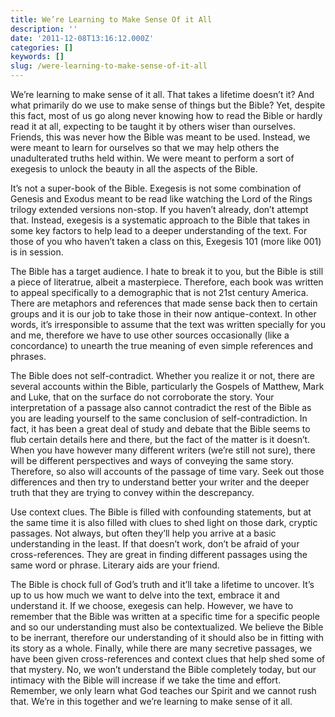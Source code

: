 ```yaml
---
title: We’re Learning to Make Sense Of it All
description: ''
date: '2011-12-08T13:16:12.000Z'
categories: []
keywords: []
slug: /were-learning-to-make-sense-of-it-all
---
```


We’re learning to make sense of it all. That takes a lifetime doesn’t it? And what primarily do we use to make sense of things but the Bible? Yet, despite this fact, most of us go along never knowing how to read the Bible or hardly read it at all, expecting to be taught it by others wiser than ourselves. Friends, this was never how the Bible was meant to be used. Instead, we were meant to learn for ourselves so that we may help others the unadulterated truths held within. We were meant to perform a sort of exegesis to unlock the beauty in all the aspects of the Bible.

It’s not a super-book of the Bible. Exegesis is not some combination of Genesis and Exodus meant to be read like watching the Lord of the Rings trilogy extended versions non-stop. If you haven’t already, don’t attempt that. Instead, exegesis is a systematic approach to the Bible that takes in some key factors to help lead to a deeper understanding of the text. For those of you who haven’t taken a class on this, Exegesis 101 (more like 001) is in session.

The Bible has a target audience. I hate to break it to you, but the Bible is still a piece of literatrue, albeit a masterpiece. Therefore, each book was written to appeal specifically to a demographic that is not 21st century America. There are metaphors and references that made sense back then to certain groups and it is our job to take those in their now antique-context. In other words, it’s irresponsible to assume that the text was written specially for you and me, therefore we have to use other sources occasionally (like a concordance) to unearth the true meaning of even simple references and phrases.

The Bible does not self-contradict. Whether you realize it or not, there are several accounts within the Bible, particularly the Gospels of Matthew, Mark and Luke, that on the surface do not corroborate the story. Your interpretation of a passage also cannot contradict the rest of the Bible as you are leading yourself to the same conclusion of self-contradiction. In fact, it has been a great deal of study and debate that the Bible seems to flub certain details here and there, but the fact of the matter is it doesn’t. When you have however many different writers (we’re still not sure), there will be different perspectives and ways of conveying the same story. Therefore, so also will accounts of the passage of time vary. Seek out those differences and then try to understand better your writer and the deeper truth that they are trying to convey within the descrepancy.

Use context clues. The Bible is filled with confounding statements, but at the same time it is also filled with clues to shed light on those dark, cryptic passages. Not always, but often they’ll help you arrive at a basic understanding in the least. If that doesn’t work, don’t be afraid of your cross-references. They are great in finding different passages using the same word or phrase. Literary aids are your friend.

The Bible is chock full of God’s truth and it’ll take a lifetime to uncover. It’s up to us how much we want to delve into the text, embrace it and understand it. If we choose, exegesis can help. However, we have to remember that the Bible was written at a specific time for a specific people and so our understanding must also be contextualized. We believe the Bible to be inerrant, therefore our understanding of it should also be in fitting with its story as a whole. Finally, while there are many secretive passages, we have been given cross-references and context clues that help shed some of that mystery. No, we won’t understand the Bible completely today, but our intimacy with the Bible will increase if we take the time and effort. Remember, we only learn what God teaches our Spirit and we cannot rush that. We’re in this together and we’re learning to make sense of it all.